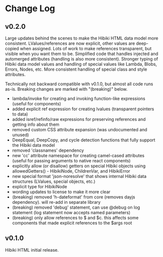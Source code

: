 # Change Log

## v0.2.0

Large updates behind the scenes to make the Hibiki HTML data model more consistent.
LValues/references are now explicit, other values are deep-copied when assigned.
Lots of work to make references transparent, but visible when you want them to be.
Simplified code that handles injected and automerged attributes (handling is also
more consistent).  Stronger typing of Hibiki data model values and handling
of special values like Lambda, Blobs, Errors, Nodes, etc.  More consistent handling
of special class and style attributes.

Technically not backward compatible with v0.1.0, but almost all code runs as-is.
Breaking changes are marked with "(breaking)" below.

* lambda/invoke for creating and invoking function-like expressions (useful for components)
* added explicit ref expression for creating lvalues (transparent pointers to data)
* added isref/refinfo/raw expressions for preserving references and getting info about them
* removed custom CSS attribute expansion (was undocumented and unused)
* DeepEqual, DeepCopy, and cycle detection functions that fully support the Hibiki data model
* removed 'classnames' dependency
* new 'cc' attribute namespace for creating camel-cased attributes (useful for passing arguments to native react components)
* explicitly allow (or disallow) getters on special Hibiki objects using allowedGetters() - HibikiNode, ChildrenVar, and HibikiError
* new special format 'json-noresolve' that shows internal Hibiki data structures (LValues, special objects, etc.)
* explicit type for HibikiNode
* wording updates to license to make it more clear
* (breaking) removed 'h-dateformat' from core (removes dayjs dependency).  will re-add in separate library
* (breaking) removed 'debug' statement, can use @debug on log statement (log statement now accepts named parameters)
* (breaking) only allow references to $ and $c.  this affects some components that made explicit references to the $args root

## v0.1.0

Hibiki HTML initial release.
